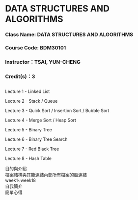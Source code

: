 # DATA STRUCTURES AND ALGORITHMS

### Class Name: DATA STRUCTURES AND ALGORITHMS
### Course Code: BDM30101
### Instructor：TSAI, YUN-CHENG
### Credit(s)：3  
##   
Lecture 1 - Linked List

Lecture 2 - Stack / Queue

Lecture 3 - Quick Sort / Insertion Sort / Bubble Sort

Lecture 4 - Merge Sort / Heap Sort

Lecture 5 - Binary Tree

Lecture 6 - Binary Tree Search

Lecture 7 - Red Black Tree 

Lecture 8 - Hash Table

目的與介紹  
檔案結構與其能連結內部所有檔案的超連結  
week1~week18  
自我簡介  
簡單心得  
